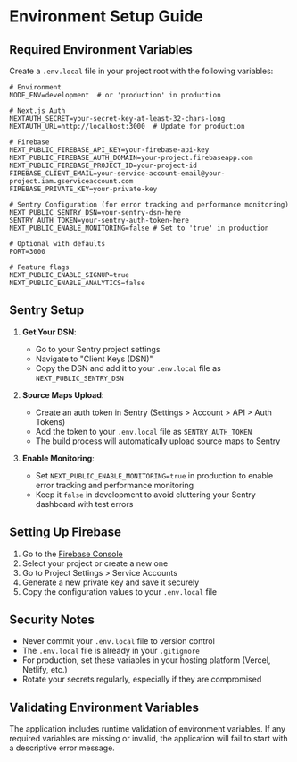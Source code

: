 # Environment Setup Guide

## Required Environment Variables

Create a `.env.local` file in your project root with the following variables:

```env
# Environment
NODE_ENV=development  # or 'production' in production

# Next.js Auth
NEXTAUTH_SECRET=your-secret-key-at-least-32-chars-long
NEXTAUTH_URL=http://localhost:3000  # Update for production

# Firebase
NEXT_PUBLIC_FIREBASE_API_KEY=your-firebase-api-key
NEXT_PUBLIC_FIREBASE_AUTH_DOMAIN=your-project.firebaseapp.com
NEXT_PUBLIC_FIREBASE_PROJECT_ID=your-project-id
FIREBASE_CLIENT_EMAIL=your-service-account-email@your-project.iam.gserviceaccount.com
FIREBASE_PRIVATE_KEY=your-private-key

# Sentry Configuration (for error tracking and performance monitoring)
NEXT_PUBLIC_SENTRY_DSN=your-sentry-dsn-here
SENTRY_AUTH_TOKEN=your-sentry-auth-token-here
NEXT_PUBLIC_ENABLE_MONITORING=false # Set to 'true' in production

# Optional with defaults
PORT=3000

# Feature flags
NEXT_PUBLIC_ENABLE_SIGNUP=true
NEXT_PUBLIC_ENABLE_ANALYTICS=false
```

## Sentry Setup

1. **Get Your DSN**: 
   - Go to your Sentry project settings
   - Navigate to "Client Keys (DSN)"
   - Copy the DSN and add it to your `.env.local` file as `NEXT_PUBLIC_SENTRY_DSN`

2. **Source Maps Upload**:
   - Create an auth token in Sentry (Settings > Account > API > Auth Tokens)
   - Add the token to your `.env.local` file as `SENTRY_AUTH_TOKEN`
   - The build process will automatically upload source maps to Sentry

3. **Enable Monitoring**:
   - Set `NEXT_PUBLIC_ENABLE_MONITORING=true` in production to enable error tracking and performance monitoring
   - Keep it `false` in development to avoid cluttering your Sentry dashboard with test errors

## Setting Up Firebase

1. Go to the [Firebase Console](https://console.firebase.google.com/)
2. Select your project or create a new one
3. Go to Project Settings > Service Accounts
4. Generate a new private key and save it securely
5. Copy the configuration values to your `.env.local` file

## Security Notes

- Never commit your `.env.local` file to version control
- The `.env.local` file is already in your `.gitignore`
- For production, set these variables in your hosting platform (Vercel, Netlify, etc.)
- Rotate your secrets regularly, especially if they are compromised

## Validating Environment Variables

The application includes runtime validation of environment variables. If any required variables are missing or invalid, the application will fail to start with a descriptive error message.
